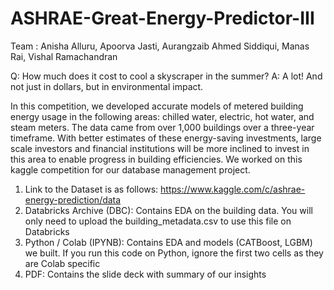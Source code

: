 # ASHRAE-Great-Energy-Predictor-III

Team : Anisha Alluru, Apoorva Jasti, Aurangzaib Ahmed Siddiqui, Manas Rai, Vishal Ramachandran

Q: How much does it cost to cool a skyscraper in the summer?
A: A lot! And not just in dollars, but in environmental impact.

In this competition, we developed accurate models of metered building energy usage in the following areas: chilled water, electric, hot water, and steam meters. The data came from over 1,000 buildings over a three-year timeframe. With better estimates of these energy-saving investments, large scale investors and financial institutions will be more inclined to invest in this area to enable progress in building efficiencies. We worked on this kaggle competition for our database management project. 

1. Link to the Dataset is as follows: https://www.kaggle.com/c/ashrae-energy-prediction/data
2. Databricks Archive (DBC): Contains EDA on the building data. You will only need to upload the building_metadata.csv to use this file on Databricks
3. Python / Colab (IPYNB): Contains EDA and models (CATBoost, LGBM) we built. If you run this code on Python, ignore the first two cells as they are Colab specific
4. PDF: Contains the slide deck with summary of our insights
